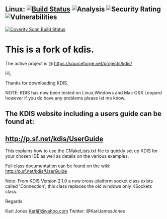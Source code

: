 
## Linux: [![Build Status](https://travis-ci.org/jarvisfriends/KDIS.svg?branch=master)](https://travis-ci.org/jarvisfriends/KDIS) ![Analysis](https://sonarcloud.io/api/project_badges/measure?project=jarvisfriends_kdis&metric=bugs) ![Security Rating](https://sonarcloud.io/api/project_badges/measure?project=jarvisfriends_kdis&metric=security_rating) ![Vulnerabilities](https://sonarcloud.io/api/project_badges/measure?project=jarvisfriends_kdis&metric=vulnerabilities) <a href="https://scan.coverity.com/projects/jarvisfriends_kdis">
  <img alt="Coverity Scan Build Status"
       src="https://scan.coverity.com/projects/16698/badge.svg"/>
</a>

# This is a fork of kdis. 
The active project is @ https://sourceforge.net/projects/kdis/

Hi,

Thanks for downloading KDIS.

NOTE: KDIS has now been tested on Linux,Windows and Mac OSX Leopard however if you do have any problems please let me know.

The KDIS website including a users guide can be found at:
---------------------------------------------------------------------
http://p.sf.net/kdis/UserGuide
---------------------------------------------------------------------
This explains how to use the CMakeLists.txt file to quickly set up KDIS for your chosen IDE as well as details on the various examples.

Full class documentation can be found on the wiki:
http://p.sf.net/kdis/UserGuide

Note: From KDIS Version 2.1.0 a new cross-platform socket class exists called 'Connection', this class replaces the old windows only KSockets class.

Regards

Karl Jones
Karljj1@yahoo.com
Twitter: @KarlJamesJones
